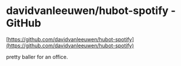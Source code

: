 <!--
id: 12471867957
link: http://tumblr.atmos.org/post/12471867957/davidvanleeuwen-hubot-spotify-github
slug: davidvanleeuwen-hubot-spotify-github
date: Mon Nov 07 2011 09:00:12 GMT-0800 (PST)
publish: 2011-11-07
tags: 
title: davidvanleeuwen/hubot-spotify - GitHub
-->


davidvanleeuwen/hubot-spotify - GitHub
======================================

[https://github.com/davidvanleeuwen/hubot-spotify](https://github.com/davidvanleeuwen/hubot-spotify)

pretty baller for an office.


